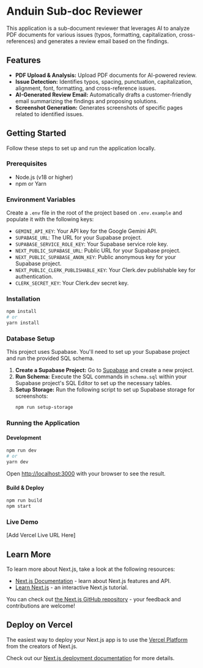 # Anduin Sub-doc Reviewer

This application is a sub-document reviewer that leverages AI to analyze PDF documents for various issues (typos, formatting, capitalization, cross-references) and generates a review email based on the findings.

## Features

*   **PDF Upload & Analysis:** Upload PDF documents for AI-powered review.
*   **Issue Detection:** Identifies typos, spacing, punctuation, capitalization, alignment, font, formatting, and cross-reference issues.
*   **AI-Generated Review Email:** Automatically drafts a customer-friendly email summarizing the findings and proposing solutions.
*   **Screenshot Generation:** Generates screenshots of specific pages related to identified issues.

## Getting Started

Follow these steps to set up and run the application locally.

### Prerequisites

*   Node.js (v18 or higher)
*   npm or Yarn

### Environment Variables

Create a `.env` file in the root of the project based on `.env.example` and populate it with the following keys:

*   `GEMINI_API_KEY`: Your API key for the Google Gemini API.
*   `SUPABASE_URL`: The URL for your Supabase project.
*   `SUPABASE_SERVICE_ROLE_KEY`: Your Supabase service role key.
*   `NEXT_PUBLIC_SUPABASE_URL`: Public URL for your Supabase project.
*   `NEXT_PUBLIC_SUPABASE_ANON_KEY`: Public anonymous key for your Supabase project.
*   `NEXT_PUBLIC_CLERK_PUBLISHABLE_KEY`: Your Clerk.dev publishable key for authentication.
*   `CLERK_SECRET_KEY`: Your Clerk.dev secret key.

### Installation

```bash
npm install
# or
yarn install
```

### Database Setup

This project uses Supabase. You'll need to set up your Supabase project and run the provided SQL schema.

1.  **Create a Supabase Project:** Go to [Supabase](https://supabase.com/) and create a new project.
2.  **Run Schema:** Execute the SQL commands in `schema.sql` within your Supabase project's SQL Editor to set up the necessary tables.
3.  **Setup Storage:** Run the following script to set up Supabase storage for screenshots:
    ```bash
    npm run setup-storage
    ```

### Running the Application

#### Development

```bash
npm run dev
# or
yarn dev
```

Open [http://localhost:3000](http://localhost:3000) with your browser to see the result.

#### Build & Deploy

```bash
npm run build
npm start
```

### Live Demo

[Add Vercel Live URL Here]

## Learn More

To learn more about Next.js, take a look at the following resources:

*   [Next.js Documentation](https://nextjs.org/docs) - learn about Next.js features and API.
*   [Learn Next.js](https://nextjs.org/learn-pages-router) - an interactive Next.js tutorial.

You can check out [the Next.js GitHub repository](https://github.com/vercel/next.js) - your feedback and contributions are welcome!

## Deploy on Vercel

The easiest way to deploy your Next.js app is to use the [Vercel Platform](https://vercel.com/new?utm_medium=default-template&filter=next.js&utm_source=create-next-app&utm_campaign=create-next-app-readme) from the creators of Next.js.

Check out our [Next.js deployment documentation](https://nextjs.org/docs/pages/building-your-application/deploying) for more details.
